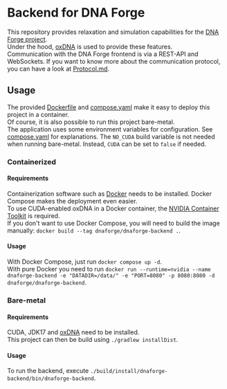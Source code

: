 # Backend for DNA Forge

This repository provides relaxation and simulation capabilities for
the [DNA Forge project](https://github.com/Ritkuli/dnaforge).  
Under the hood, [oxDNA](https://github.com/lorenzo-rovigatti/oxDNA) is used to provide these features.  
Communication with the DNA Forge frontend is via a REST-API and WebSockets.
If you want to know more about the communication protocol, you can have a look at [Protocol.md](Protocol.md).

## Usage

The provided [Dockerfile](Dockerfile) and [compose.yaml](compose.yaml) make it easy to deploy this project in a
container.  
Of course, it is also possible to run this project bare-metal.  
The application uses some environment variables for configuration.
See [compose.yaml](compose.yaml) for explanations.
The `NO_CUDA` build variable is not needed when running bare-metal.
Instead, `CUDA` can be set to `false` if needed.

### Containerized

#### Requirements

Containerization software such as [Docker](https://docs.docker.com/engine/install/#server) needs to be installed.
Docker Compose makes the deployment even easier.  
To use CUDA-enabled oxDNA in a Docker container, the
[NVIDIA Container Toolkit](https://docs.nvidia.com/datacenter/cloud-native/container-toolkit/install-guide.html#setting-up-nvidia-container-toolkit)
is required.  
If you don't want to use Docker Compose, you will need to build the image manually:
`docker build --tag dnaforge/dnaforge-backend .`.

#### Usage

With Docker Compose, just run `docker compose up -d`.  
With pure Docker you need to run
`docker run --runtime=nvidia --name dnaforge-backend -e "DATADIR=/data/" -e "PORT=8080" -p 8080:8080 -d dnaforge/dnaforge-backend`.

### Bare-metal

#### Requirements

CUDA, JDK17 and [oxDNA](https://github.com/lorenzo-rovigatti/oxDNA) need to be installed.  
This project can then be build using `./gradlew installDist`.

#### Usage

To run the backend, execute `./build/install/dnaforge-backend/bin/dnaforge-backend`.
